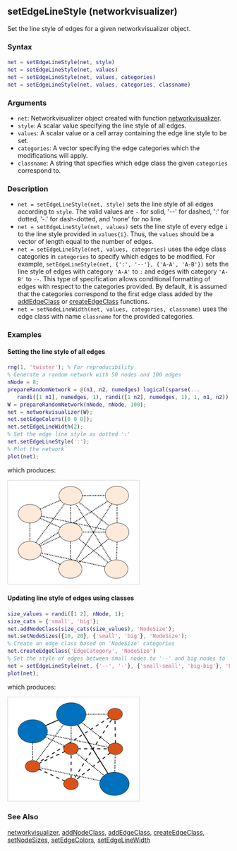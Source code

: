 ## setEdgeLineStyle (networkvisualizer)
Set the line style of edges for a given networkvisualizer object.

### Syntax
```Matlab
net = setEdgeLineStyle(net, style)
net = setEdgeLineStyle(net, values)
net = setEdgeLineStyle(net, values, categories)
net = setEdgeLineStyle(net, values, categories, classname)
```

### Arguments
* ```net```: Networkvisualizer object created with function [networkvisualizer](networkvisualizer.md).
* ```style```: A scalar value specifying the line style of all edges.
* ```values```: A scalar value or a cell array containing the edge line style to be set.
* ```categories```: A vector specifying the edge categories which the modifications will apply.
* ```classname```: A string that specifies which edge class the given ```categories``` correspond to.

### Description
* ```net = setEdgeLineStyle(net, style)``` sets the line style of all edges according to ```style```. The valid values are ```-``` for solid, '--' for dashed, ':' for dotted, '-.' for dash-dotted, and 'none' for no line. 
* ```net = setEdgeLineStyle(net, values)``` sets the line style of every edge ```i``` to the line style provided in ```values{i}```. Thus, the ```values``` should be a vector of length equal to the number of edges. 
* ```net = setEdgeLineStyle(net, values, categories)``` uses the edge class categories in ```categories``` to specify which edges to be modified. For example, ```setEdgeLineStyle(net, {':', '--'}, {'A-A', 'A-B'})``` sets the line style of edges with category ```'A-A'``` to ```:``` and edges with category ```'A-B'``` to ```--```. This type of specification allows conditional formatting of edges with respect to the categories provided. By default, it is assumed that the categories correspond to the first edge class added by the [addEdgeClass](addEdgeClass.md) or [createEdgeClass](createEdgeClass.md) functions.
* ```net = setNodeLineWidth(net, values, categories, classname)``` uses the edge class with name ```classname``` for the provided categories.

### Examples

#### Setting the line style of all edges

```Matlab
rng(1, 'twister'); % For reproducibility
% Generate a random network with 50 nodes and 100 edges
nNode = 8;
prepareRandomNetwork = @(n1, n2, numedges) logical(sparse(...
   randi([1 n1], numedges, 1), randi([1 n2], numedges, 1), 1, n1, n2));
W = prepareRandomNetwork(nNode, nNode, 100);
net = networkvisualizer(W);
net.setEdgeColors([0 0 0]);
net.setEdgeLineWidth(2);
% Set the edge line style as dotted ':'
net.setEdgeLineStyle(':');
% Plot the network
plot(net);
```
which produces:

<img src="examples/setEdgeLineStyle-1.png" width="300">

#### Updating line style of edges using classes

```Matlab
size_values = randi([1 2], nNode, 1);
size_cats = {'small', 'big'};
net.addNodeClass(size_cats(size_values), 'NodeSize');
net.setNodeSizes({10, 20}, {'small', 'big'}, 'NodeSize');
% Create an edge class based on 'NodeSize' categories
net.createEdgeClass('EdgeCategory', 'NodeSize')
% Set the style of edges between small nodes to '--' and big nodes to '-'
net = setEdgeLineStyle(net, {'--', '-'}, {'small-small', 'big-big'}, 'EdgeCategory');
plot(net);
```
which produces:

<img src="examples/setEdgeLineStyle-2.png" width="300">

### See Also
[networkvisualizer](networkvisualizer.md), [addNodeClass](addNodeClass.md), [addEdgeClass](addEdgeClass.md), [createEdgeClass](createEdgeClass.md), [setNodeSizes](setNodeSizes.md), [setEdgeColors](setEdgeColors.md), [setEdgeLineWidth](setEdgeLineWidth.md)



